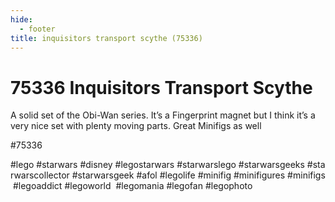 ```yaml
---
hide:
  - footer
title: inquisitors transport scythe (75336)
---
```


# 75336 Inquisitors Transport Scythe

A solid set of the Obi-Wan series. It’s a Fingerprint magnet but I think it’s a very nice set with plenty moving parts. Great Minifigs as well

#75336 
 
 
 
 
#lego #starwars #disney #legostarwars #starwarslego #starwarsgeeks #starwarscollector #starwarsgeek #afol #legolife #minifig #minifigures #minifigs #legoaddict #legoworld  #legomania #legofan #legophoto 
 
